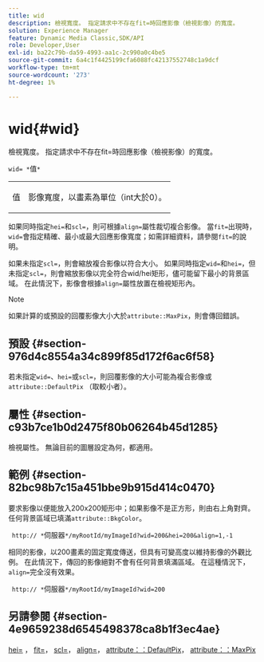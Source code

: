 ```yaml
---
title: wid
description: 檢視寬度。 指定請求中不存在fit=時回應影像（檢視影像）的寬度。
solution: Experience Manager
feature: Dynamic Media Classic,SDK/API
role: Developer,User
exl-id: ba22c79b-da59-4993-aa1c-2c990a0c4be5
source-git-commit: 6a4c1f4425199cfa6088fc42137552748c1a9dcf
workflow-type: tm+mt
source-wordcount: '273'
ht-degree: 1%

---
```


# wid{#wid}

檢視寬度。 指定請求中不存在fit=時回應影像（檢視影像）的寬度。

`wid= *`值`*`

<table id="simpletable_E217453246F5441C896C1F69EA4D4218"> 
 <tr class="strow"> 
  <td class="stentry"> <p> <span class="varname">值</span> </p> </td> 
  <td class="stentry"> <p>影像寬度，以畫素為單位（int大於0）。 </p> </td> 
 </tr> 
</table>

如果同時指定`hei=`和`scl=`，則可根據`align=`屬性裁切複合影像。 當`fit=`出現時，`wid=`會指定精確、最小或最大回應影像寬度；如需詳細資料，請參閱`fit=`的說明。

如果未指定`scl=`，則會縮放複合影像以符合大小。 如果同時指定`wid=`和`hei=`，但未指定`scl=`，則會縮放影像以完全符合wid/hei矩形，儘可能留下最小的背景區域。 在此情況下，影像會根據`align=`屬性放置在檢視矩形內。

>[!NOTE]
>
>如果計算的或預設的回覆影像大小大於`attribute::MaxPix`，則會傳回錯誤。

## 預設 {#section-976d4c8554a34c899f85d172f6ac6f58}

若未指定`wid=`、`hei=`或`scl=`，則回覆影像的大小可能為複合影像或`attribute::DefaultPix` （取較小者）。

## 屬性 {#section-c93b7ce1b0d2475f80b06264b45d1285}

檢視屬性。 無論目前的圖層設定為何，都適用。

## 範例 {#section-82bc98b7c15a451bbe9b915d414c0470}

要求影像以便能放入200x200矩形中；如果影像不是正方形，則由右上角對齊。 任何背景區域已填滿`attribute::BkgColor`。

` http:// *`伺服器`*/myRootId/myImageId?wid=200&hei=200&align=1,-1`

相同的影像，以200畫素的固定寬度傳送，但具有可變高度以維持影像的外觀比例。 在此情況下，傳回的影像絕對不會有任何背景填滿區域。 在這種情況下，`align=`完全沒有效果。

` http:// *`伺服器`*/myRootId/myImageId?wid=200`

## 另請參閱 {#section-4e9659238d6545498378ca8b1f3ec4ae}

[hei=](../../../../../is-api/http-ref/image-serving-api-ref/c-http-protocol-reference/c-command-reference/r-is-http-hei.md#reference-6d6f556ccc0e4b98a815e8a5c1944a96) ， [fit=](../../../../../is-api/http-ref/image-serving-api-ref/c-http-protocol-reference/c-command-reference/r-fit.md#reference-f11bff6d93d143d6b135de3a923bc989)， [scl=](../../../../../is-api/http-ref/image-serving-api-ref/c-http-protocol-reference/c-command-reference/r-scl.md#reference-b2a74e493d0d407e98fe350551ba3fcc)， [align=](../../../../../is-api/http-ref/image-serving-api-ref/c-http-protocol-reference/c-command-reference/r-align.md#reference-b7d6b87c75124d78884f916dd6544bc7)， [attribute：：DefaultPix](../../../../../is-api/image-catalog/image-serving-api-ref/c-image-catalog-reference/c-attributes-reference/r-defaultpix.md#reference-996b2c22b30f4fd9b970c84063306df1)， [attribute：：MaxPix](../../../../../is-api/image-catalog/image-serving-api-ref/c-image-catalog-reference/c-attributes-reference/r-maxpix.md#reference-e167d396ac794079ba8b5e6eb16eeda5)
